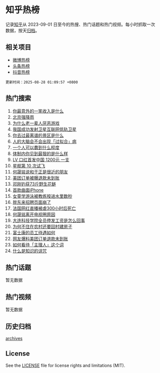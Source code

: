 # 知乎热榜

记录[知乎](https://www.zhihu.com/)从 2023-09-01 日至今的热搜、热门话题和热门视频。每小时抓取一次数据，按天[归档](archives)。

## 相关项目

- [微博热榜](https://github.com/hotarchive/weibo)
- [头条热榜](https://github.com/hotarchive/toutiao)
- [抖音热榜](https://github.com/hotarchive/douyin)


`更新时间：2025-08-28 01:09:57 +0800`

## 热门搜索

1. [你最意外的一笔收入是什么](https://www.zhihu.com/search?q=%E4%BD%A0%E6%9C%80%E6%84%8F%E5%A4%96%E7%9A%84%E4%B8%80%E7%AC%94%E6%94%B6%E5%85%A5%E6%98%AF%E4%BB%80%E4%B9%88)
1. [北京强降雨](https://www.zhihu.com/search?q=%E5%8C%97%E4%BA%AC%E5%BC%BA%E9%99%8D%E9%9B%A8)
1. [为什么老一辈人厌恶游戏](https://www.zhihu.com/search?q=%E4%B8%BA%E4%BB%80%E4%B9%88%E8%80%81%E4%B8%80%E8%BE%88%E4%BA%BA%E5%8E%8C%E6%81%B6%E6%B8%B8%E6%88%8F)
1. [我国成功发射卫星互联网低轨卫星](https://www.zhihu.com/search?q=%E6%88%91%E5%9B%BD%E6%88%90%E5%8A%9F%E5%8F%91%E5%B0%84%E5%8D%AB%E6%98%9F%E4%BA%92%E8%81%94%E7%BD%91%E4%BD%8E%E8%BD%A8%E5%8D%AB%E6%98%9F)
1. [你去过最离谱的景区是什么](https://www.zhihu.com/search?q=%E4%BD%A0%E5%8E%BB%E8%BF%87%E6%9C%80%E7%A6%BB%E8%B0%B1%E7%9A%84%E6%99%AF%E5%8C%BA%E6%98%AF%E4%BB%80%E4%B9%88)
1. [人的大脑会不会出现「过拟合」病](https://www.zhihu.com/search?q=%E4%BA%BA%E7%9A%84%E5%A4%A7%E8%84%91%E4%BC%9A%E4%B8%8D%E4%BC%9A%E5%87%BA%E7%8E%B0%E3%80%8C%E8%BF%87%E6%8B%9F%E5%90%88%E3%80%8D%E7%97%85)
1. [一个人可以蠢到什么程度](https://www.zhihu.com/search?q=%E4%B8%80%E4%B8%AA%E4%BA%BA%E5%8F%AF%E4%BB%A5%E8%A0%A2%E5%88%B0%E4%BB%80%E4%B9%88%E7%A8%8B%E5%BA%A6)
1. [体制内你见到最狠的是什么样](https://www.zhihu.com/search?q=%E4%BD%93%E5%88%B6%E5%86%85%E4%BD%A0%E8%A7%81%E5%88%B0%E6%9C%80%E7%8B%A0%E7%9A%84%E6%98%AF%E4%BB%80%E4%B9%88%E6%A0%B7)
1. [ LV 口红首发中国 1200元 一支](https://www.zhihu.com/search?q=%20LV%20%E5%8F%A3%E7%BA%A2%E9%A6%96%E5%8F%91%E4%B8%AD%E5%9B%BD%201200%E5%85%83%20%E4%B8%80%E6%94%AF)
1. [星舰第 10 次试飞](https://www.zhihu.com/search?q=%E6%98%9F%E8%88%B0%E7%AC%AC%2010%20%E6%AC%A1%E8%AF%95%E9%A3%9E)
1. [何晟铭说和于正是很近的朋友](https://www.zhihu.com/search?q=%E4%BD%95%E6%99%9F%E9%93%AD%E8%AF%B4%E5%92%8C%E4%BA%8E%E6%AD%A3%E6%98%AF%E5%BE%88%E8%BF%91%E7%9A%84%E6%9C%8B%E5%8F%8B)
1. [美团订单被曝退款未到账](https://www.zhihu.com/search?q=%E7%BE%8E%E5%9B%A2%E8%AE%A2%E5%8D%95%E8%A2%AB%E6%9B%9D%E9%80%80%E6%AC%BE%E6%9C%AA%E5%88%B0%E8%B4%A6)
1. [邓刚钓获73斤野生花鲢](https://www.zhihu.com/search?q=%E9%82%93%E5%88%9A%E9%92%93%E8%8E%B773%E6%96%A4%E9%87%8E%E7%94%9F%E8%8A%B1%E9%B2%A2)
1. [首款曲面iPhone](https://www.zhihu.com/search?q=%E9%A6%96%E6%AC%BE%E6%9B%B2%E9%9D%A2iPhone)
1. [女童学游泳被教练按进水里数秒](https://www.zhihu.com/search?q=%E5%A5%B3%E7%AB%A5%E5%AD%A6%E6%B8%B8%E6%B3%B3%E8%A2%AB%E6%95%99%E7%BB%83%E6%8C%89%E8%BF%9B%E6%B0%B4%E9%87%8C%E6%95%B0%E7%A7%92)
1. [胖东来招聘页面崩了](https://www.zhihu.com/search?q=%E8%83%96%E4%B8%9C%E6%9D%A5%E6%8B%9B%E8%81%98%E9%A1%B5%E9%9D%A2%E5%B4%A9%E4%BA%86)
1. [法国网红直播被虐300小时后死亡](https://www.zhihu.com/search?q=%E6%B3%95%E5%9B%BD%E7%BD%91%E7%BA%A2%E7%9B%B4%E6%92%AD%E8%A2%AB%E8%99%90300%E5%B0%8F%E6%97%B6%E5%90%8E%E6%AD%BB%E4%BA%A1)
1. [何晟铭离开电视圈原因](https://www.zhihu.com/search?q=%E4%BD%95%E6%99%9F%E9%93%AD%E7%A6%BB%E5%BC%80%E7%94%B5%E8%A7%86%E5%9C%88%E5%8E%9F%E5%9B%A0)
1. [大连科技学院全员停发工资是怎么回事](https://www.zhihu.com/search?q=%E5%A4%A7%E8%BF%9E%E7%A7%91%E6%8A%80%E5%AD%A6%E9%99%A2%E5%85%A8%E5%91%98%E5%81%9C%E5%8F%91%E5%B7%A5%E8%B5%84%E6%98%AF%E6%80%8E%E4%B9%88%E5%9B%9E%E4%BA%8B)
1. [为何不住在农村还要回村建房子](https://www.zhihu.com/search?q=%E4%B8%BA%E4%BD%95%E4%B8%8D%E4%BD%8F%E5%9C%A8%E5%86%9C%E6%9D%91%E8%BF%98%E8%A6%81%E5%9B%9E%E6%9D%91%E5%BB%BA%E6%88%BF%E5%AD%90)
1. [富士康的员工待遇如何](https://www.zhihu.com/search?q=%E5%AF%8C%E5%A3%AB%E5%BA%B7%E7%9A%84%E5%91%98%E5%B7%A5%E5%BE%85%E9%81%87%E5%A6%82%E4%BD%95)
1. [网友爆料美团订单退款未到账](https://www.zhihu.com/search?q=%E7%BD%91%E5%8F%8B%E7%88%86%E6%96%99%E7%BE%8E%E5%9B%A2%E8%AE%A2%E5%8D%95%E9%80%80%E6%AC%BE%E6%9C%AA%E5%88%B0%E8%B4%A6)
1. [如何看待「主理人」这个词](https://www.zhihu.com/search?q=%E5%A6%82%E4%BD%95%E7%9C%8B%E5%BE%85%E3%80%8C%E4%B8%BB%E7%90%86%E4%BA%BA%E3%80%8D%E8%BF%99%E4%B8%AA%E8%AF%8D)
1. [什么是知识的诅咒](https://www.zhihu.com/search?q=%E4%BB%80%E4%B9%88%E6%98%AF%E7%9F%A5%E8%AF%86%E7%9A%84%E8%AF%85%E5%92%92)

## 热门话题

暂无数据

## 热门视频

暂无数据

## 历史归档

[archives](archives)

## License

See the [LICENSE](LICENSE) file for license rights and limitations (MIT).
